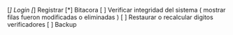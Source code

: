 [*] Login
[*] Registrar
[*] Bitacora
[ ] Verificar integridad del sistema ( mostrar filas fueron modificadas o eliminadas )
[ ] Restaurar o recalcular digitos verificadores
[ ] Backup